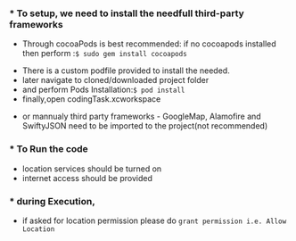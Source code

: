 ### * To setup, we need to install the needfull third-party frameworks
* Through cocoaPods is best recommended: if no cocoapods installed then perform :`$ sudo gem install cocoapods`
- There is a custom podfile provided to install the needed.
- later navigate to cloned/downloaded project folder
- and perform Pods Installation:`$ pod install`
- finally,open codingTask.xcworkspace

* or mannualy third party frameworks - GoogleMap, Alamofire and SwiftyJSON need to be imported to the project(not recommended) 

### * To Run the code
 * location services should be turned on
 * internet access should be provided

### * during Execution, 
- if asked for location permission please do `grant permission i.e. Allow Location`
